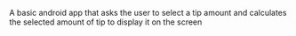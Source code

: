 A basic android app that asks the user to select a tip amount and calculates the selected amount of tip to display it on the screen

